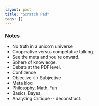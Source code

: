 ```yaml
---
layout: post
title: "Scratch Pad"
tags: []
---
```


### Notes

 * No truth in a unicorn universe
 * Cooperative versus competative talking.
 * See the meta and you're onward.
 * Sphere of knowledge.
 * Debate at the PDF level.
 * Confidence
 * Objective <-> Subjective
 * Meta blog
 * Philosophy, Math, Fun
 * Basics, Bayes, 
 * Analyzing Critique -- deconstruct.


